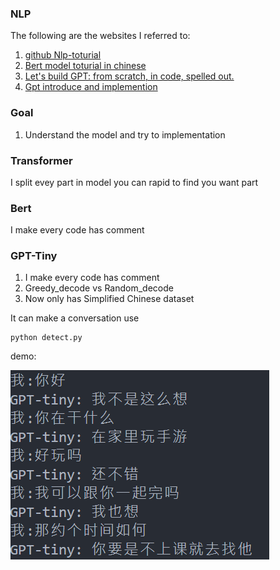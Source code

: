 ### NLP
The following are the websites I referred to:
1. [github Nlp-toturial](https://github.com/graykode/nlp-tutorial/blob/master/5-2.BERT/BERT.py)
2. [Bert model toturial in chinese](https://www.bilibili.com/video/BV1Kb4y187G6?p=2&vd_source=eedb40643793ea7852c5f0638ff5932c)
3. [Let's build GPT: from scratch, in code, spelled out.](https://www.youtube.com/watch?v=kCc8FmEb1nY&ab_channel=AndrejKarpathy)
4. [Gpt introduce and implemention](https://blog.csdn.net/weixin_44599230/article/details/124103879)

### Goal
1. Understand the model and try to implementation

### Transformer
I split evey part in model
you can rapid to find you want part

### Bert
I make every code has comment


### GPT-Tiny
1. I make every code has comment
2. Greedy_decode vs Random_decode
3. Now only has Simplified Chinese dataset

It can make a conversation 
use
```
python detect.py
```
demo:

![effect](Gpt-tiny/Snipaste_2023-03-16_23-05-41.png)
